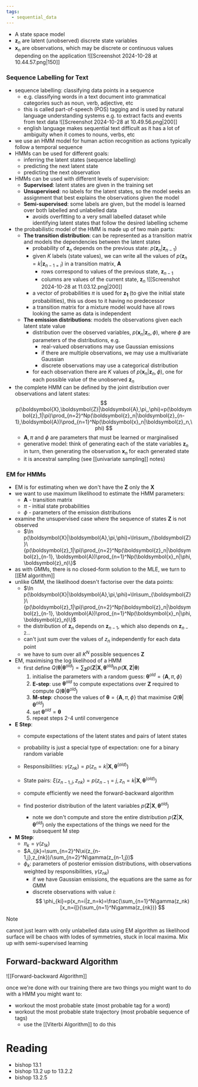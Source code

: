 ```yaml
---
tags:
  - sequential_data
---
```

- A state space model
- $\boldsymbol{z}_n$ are latent (unobserved) discrete state variables
- $\boldsymbol{x}_n$ are observations, which may be discrete or continuous values depending on the application
![[Screenshot 2024-10-28 at 10.44.57.png|150]]
### Sequence Labelling for Text
- sequence labelling: classifying data points in a sequence
	- e.g. classifying words in a text document into grammatical categories such as noun, verb, adjective, etc
	- this is called part-of-speech (POS) tagging and is used by natural language understanding systems e.g. to extract facts and events from text data
	![[Screenshot 2024-10-28 at 10.49.56.png|200]]
	- english language makes sequential text difficult as it has a lot of ambiguity when it comes to nouns, verbs, etc
- we use an HMM model for human action recognition as actions typically follow a temporal sequence
- HMMs can be used for different goals:
	- inferring the latent states (sequence labelling)
	- predicting the next latent state
	- predicting the next observation
- HMMs can be used with different levels of supervision:
	- **Supervised**: latent states are given in the training set
	- **Unsupervised**: no labels for the latent states, so the model seeks an assignment that best explains the observations given the model 
	- **Semi-supervised**: some labels are given, but the model is learned over both labelled and unlabelled data
		- avoids overfitting to a very small labelled dataset while identifying latent states that follow the desired labelling scheme
- the probabilistic model of the HMM is made up of two main parts:
	- **The transition distribution**: can be represented as a transition matrix and models the dependencies between the latent states
		- probability of $\boldsymbol{z}_n$ depends on the previous state: $p(\boldsymbol{z}_n|\boldsymbol{z}_{n-1})$
		- given $K$ labels (state values), we can write all the values of $p(\boldsymbol{z}_n=k|\boldsymbol{z}_{n-1=l})$ in a transition matrix, $\boldsymbol{A}$
			- rows correspond to values of the previous state, $\boldsymbol{z}_{n-1}$
			- columns are values of the current state, $\boldsymbol{z}_n$
			![[Screenshot 2024-10-28 at 11.03.12.png|200]]
		- a vector of probabilities $\pi$ is used for $\boldsymbol{z_1}$ (to give the initial state probabilities), this us does to it having no predecessor
		- a transition matrix for a mixture model would have all rows looking the same as data is independent
	- **The emission distributions**: models the observations given each latent state value
		- distribution over the observed variables, $p(\boldsymbol{x}_n|\boldsymbol{z}_n, \phi)$, where $\phi$ are parameters of the distributions, e.g.
			- real-valued observations may use Gaussian emissions
			- if there are multiple observations, we may use a multivariate Gaussian
			- discrete observations may use a categorical distribution
		- for each observation there are $K$ values of $p(\boldsymbol{x}_n|\boldsymbol{z}_n, \phi)$, one for each possible value of the unobserved $\boldsymbol{z}_n$
- the complete HMM can be defined by the joint distribution over observations and latent states:
	$$
	p(\boldsymbol{X},\boldsymbol{Z}|\boldsymbol{A},\pi,,\phi)=p(\boldsymbol{z}_1|\pi)\prod_{n=2}^Np(\boldsymbol{z}_n|\boldsymbol{z}_{n-1},\boldsymbol{A})\prod_{n=1}^Np(\boldsymbol{x}_n|\boldsymbol{z}_n,\phi)
	$$
	- $\boldsymbol{A}, \pi$ and $\phi$ are parameters that must be learned or marginalised
	- generative model: think of generating each of the state variables $\boldsymbol{z}_n$ in turn, then generating the observation $\boldsymbol{x}_n$ for each generated state
	- it is ancestral sampling (see [[univariate sampling]] notes)
### EM for HMMs
- EM is for estimating when we don't have the $\boldsymbol Z$ only the $\boldsymbol X$ 
- we want to use maximum likelihood to estimate the HMM parameters:
	- $\boldsymbol{A}$ - transition matrix
	- $\pi$ - initial state probabilities
	- $\phi$ - parameters of the emission distributions
- examine the unsupervised case where the sequence of states $\boldsymbol{Z}$ is not observed
	- $\ln p(\boldsymbol{X}|\boldsymbol{A},\pi,\phi)=\ln\sum_{\boldsymbol{Z}}\{p(\boldsymbol{z}_1|\pi)\prod_{n=2}^Np(\boldsymbol{z}_n|\boldsymbol{z}_{n-1}, \boldsymbol{A})\prod_{n=1}^Np(\boldsymbol{x}_n|\phi, \boldsymbol{z}_n)\}$
- as with GMMs, there is no closed-form solution to the MLE, we turn to [[EM algorithm]]
- unlike GMM, the likelihood doesn't factorise over the data points:
	- $\ln p(\boldsymbol{X}|\boldsymbol{A},\pi,\phi)=\ln\sum_{\boldsymbol{Z}}\{p(\boldsymbol{z}_1|\pi)\prod_{n=2}^Np(\boldsymbol{z}_n|\boldsymbol{z}_{n-1}, \boldsymbol{A})\prod_{n=1}^Np(\boldsymbol{x}_n|\phi, \boldsymbol{z}_n)\}$
	- the distribution of $\boldsymbol{z}_n$ depends on $\boldsymbol{z}_{n-1}$, which also depends on $\boldsymbol{z}_{n-2...}$
	- can't just sum over the values of $z_n$ independently for each data point
	- we have to sum over all $K^N$ possible sequences $\boldsymbol{Z}$
- EM, maximising the log likelihood of a HMM
	- first define $Q(\boldsymbol{\theta}|\boldsymbol{\theta}^{old})=\sum_{\boldsymbol Z}p(\boldsymbol Z|\boldsymbol X, \boldsymbol{\theta}^{old}\ln p(\boldsymbol{X}, \boldsymbol{Z}|\boldsymbol{\theta})$
		1. initialise the parameters with a random guess: $\boldsymbol{\theta}^{old}=\{\boldsymbol{A},\pi,\phi\}$
		2. **E-step**: use $\boldsymbol{\theta}^{old}$ to compute expectations over $\boldsymbol{Z}$ required to compute $Q(\boldsymbol{\theta}|\boldsymbol{\theta}^{old})$ 
		3. **M-step**: choose the values of $\boldsymbol{\theta}=\{\boldsymbol{A}, \pi,\phi\}$ that maximise $Q(\boldsymbol{\theta}|\boldsymbol{\theta}^{old})$
		4. set $\boldsymbol{\theta}^{old}=\boldsymbol{\theta}$
		5. repeat steps 2-4 until convergence
- **E Step**:
	- compute expectations of the latent states and pairs of latent states
	- probability is just a special type of expectation: one for a binary random variable
	- Responsibilities: $\gamma(z_{nk})=p(z_n=k|\boldsymbol X, \boldsymbol{\theta}^{(old)})$
	- State pairs: $\xi(z_{n-1,j},z_{nk})=p(z_{n-1}=j,z_n=k|\boldsymbol X, \boldsymbol{\theta}^{(old)})$
	- compute efficiently we need the forward-backward algorithm

	- find posterior distribution of the latent variables $p(\boldsymbol Z| \boldsymbol X, \boldsymbol{\theta}^{old})$
		- note we don't compute and store the entire distribution $p(\boldsymbol Z| \boldsymbol X, \boldsymbol{\theta}^{old})$ only the expectations of the things we need for the subsequent M step
- **M Step**:
	- $\pi_k=\gamma(z_{1k})$
	- $A_{jk}=\sum_{n=2}^N\xi(z_{n-1,j},z_{nk})/\sum_{n=2}^N\gamma(z_{n-1,j})$
	- $\phi_k$: parameters of posterior emission distributions, with observations weighted by responsibilities, $\gamma(z_{nk})$
		- if we have Gaussian emissions, the equations are the same as for GMM
		- discrete observations with value $i$:
		$$
		\phi_{ki}=p(x_n=i|z_n=k)=\frac{\sum_{n=1}^N\gamma(z_nk)[x_n=i]}{\sum_{n=1}^N\gamma(z_{nk})}
		$$
>[!note]
>cannot just learn with only unlabelled data using EM algorithm as likelihood surface will be chaos with lodes of symmetries, stuck in local maxima. Mix up with semi-supervised learning
## Forward-backward Algorithm
![[Forward-backward Algorithm]]


once we're done with our training there are two things you might want to do with a HMM you might want to:
- workout the most probable state (most probable tag for a word)
- workout the most probable state trajectory (most probable sequence of tags)
	- use the [[Viterbi Algorithm]] to do this
# Reading 
- bishop 13.1
- bishop 13.2 up to 13.2.2
- bishop 13.2.5